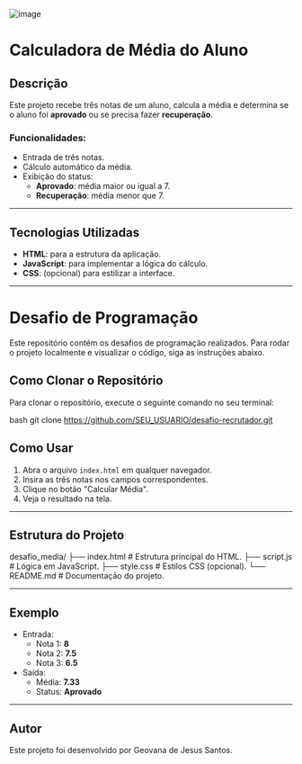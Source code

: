 ![image](https://github.com/user-attachments/assets/905fb7e4-355f-4b75-8db9-281552e08521)

# Calculadora de Média do Aluno

## Descrição
Este projeto recebe três notas de um aluno, calcula a média e determina se o aluno foi **aprovado** ou se precisa fazer **recuperação**.

### Funcionalidades:
- Entrada de três notas.
- Cálculo automático da média.
- Exibição do status:
  - **Aprovado**: média maior ou igual a 7.
  - **Recuperação**: média menor que 7.

---

## Tecnologias Utilizadas
- **HTML**: para a estrutura da aplicação.
- **JavaScript**: para implementar a lógica do cálculo.
- **CSS**: (opcional) para estilizar a interface.

---

# Desafio de Programação

Este repositório contém os desafios de programação realizados. Para rodar o projeto localmente e visualizar o código, siga as instruções abaixo.

## Como Clonar o Repositório

Para clonar o repositório, execute o seguinte comando no seu terminal:

bash
git clone https://github.com/SEU_USUARIO/desafio-recrutador.git


## Como Usar
1. Abra o arquivo `index.html` em qualquer navegador.
2. Insira as três notas nos campos correspondentes.
3. Clique no botão "Calcular Média".
4. Veja o resultado na tela.

---

## Estrutura do Projeto
desafio_media/
├── index.html       # Estrutura principal do HTML.
├── script.js        # Lógica em JavaScript.
├── style.css        # Estilos CSS (opcional).
└── README.md        # Documentação do projeto.

---

## Exemplo
- Entrada:
  - Nota 1: **8**
  - Nota 2: **7.5**
  - Nota 3: **6.5**
- Saída:
  - Média: **7.33**
  - Status: **Aprovado**

---

## Autor
Este projeto foi desenvolvido por Geovana de Jesus Santos.
